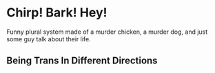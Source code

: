 # Chirp! Bark! Hey!

Funny plural system made of a murder chicken, a murder dog, and just some guy talk about their life.

## Being Trans In Different Directions

